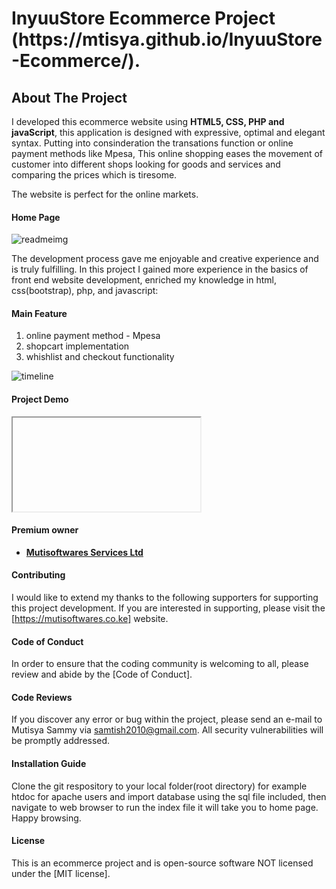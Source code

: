 <h1>InyuuStore Ecommerce Project (https://mtisya.github.io/InyuuStore-Ecommerce/).</h1>

<h2>About The Project</h2>

<p>I developed this ecommerce website using <b>HTML5, CSS, PHP and javaScript</b>, this application is designed  with expressive, optimal and  elegant syntax. Putting into consinderation the transations function or online payment methods like Mpesa, This online shopping eases the  movement of customer into different shops looking for goods and services and comparing the prices which is tiresome.</p> <p>The website is perfect for the online markets. </p>

<h4>Home Page</h4>

![readmeimg](https://user-images.githubusercontent.com/8428844/229359328-a7692fe6-6ba6-45a9-9ef0-00f712632b74.PNG)

<p> The development process gave me enjoyable and creative experience and is truly fulfilling. In this project I gained more experience in the basics of front end website development, enriched my knowledge in html, css(bootstrap), php, and javascript:</p>

<h4>Main Feature</h4> 

1. online payment method - Mpesa
2. shopcart implementation
3. whishlist and checkout functionality


![timeline](https://user-images.githubusercontent.com/8428844/229361400-2cdf2ae1-fdd4-47ca-87c8-143b89c5239c.PNG)


<h4>Project Demo</h4>

<iframe><video src="image/video/instoredemo.vlc"></video></iframe>

<h4>Premium owner</h4> 

- **[Mutisoftwares Services Ltd](https://MutiSoftwwares.co.ke/)**

<h4>Contributing</h4>

I would like to extend my thanks to the following supporters for supporting this project development. If you are interested in supporting, please visit the [https://mutisoftwares.co.ke] website.

<h4>Code of Conduct</h4>

In order to ensure that the coding community is welcoming to all, please review and abide by the [Code of Conduct].

<h4>Code Reviews</h4>

If you discover any error or bug within the project, please send an e-mail to Mutisya Sammy via [samtish2010@gmail.com](sammy@mutisoftwares.co.ke). All security vulnerabilities will be promptly addressed.

<h4>Installation Guide</h4>
 
Clone the git respository to your local folder(root directory) for example htdoc for apache users and import database using the sql file included, then navigate to web browser to run the index file it will take you to home page. Happy browsing.

<h4>License</h4>

This is an ecommerce project and is open-source software NOT licensed under the [MIT license].
